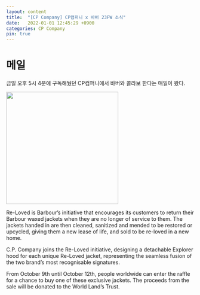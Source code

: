 ```yaml
---
layout: content
title:  "[CP Company] CP컴퍼니 x 바버 23FW 소식"
date:   2022-01-01 12:45:29 +0900
categories: CP Company
pin: true
---
```




# 메일
금일 오후 5시 4분에 구독해뒀던 CP컴퍼니에서 바버와 콜라보 한다는 매일이 왔다. 

<img src="/img/blogimg/Diery/20231005xBarbour.jpg" style="height:300px">

Re-Loved is Barbour’s initiative that encourages its customers to return their Barbour waxed jackets when they are no longer of service to them. The jackets handed in are then cleaned, sanitized and mended to be restored or upcycled, giving them a new lease of life, and sold to be re-loved in a new home.

C.P. Company joins the Re-Loved initiative, designing a detachable Explorer hood for each unique Re-Loved jacket, representing the seamless fusion of the two brand’s most recognisable signatures.

From October 9th until October 12th, people worldwide can enter the raffle for a chance to buy one of these exclusive jackets. The proceeds from the sale will be donated to the World Land’s Trust.

